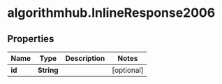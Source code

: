 # algorithmhub.InlineResponse2006

## Properties
Name | Type | Description | Notes
------------ | ------------- | ------------- | -------------
**id** | **String** |  | [optional] 


